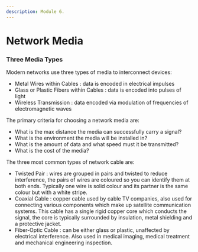 ```yaml
---
description: Module 6.
---
```


# Network Media

### Three Media Types

Modern networks use three types of media to interconnect devices:

* Metal Wires within Cables : data is encoded in electrical impulses
* Glass or Plastic Fibers within Cables : data is encoded into pulses of light
* Wireless Transmission : data encoded via modulation of frequencies of electromagnetic waves

The primary criteria for choosing a network media are:

* What is the max distance the media can successfully carry a signal?
* What is the environment the media will be installed in?
* What is the amount of data and what speed must it be transmitted?
* What is the cost of the media?

The three most common types of network cable are:

* Twisted Pair : wires are grouped in pairs and twisted to reduce interference, the pairs of wires are coloured so you can identify them at both ends. Typically one wire is solid colour and its partner is the same colour but with a white stripe.
* Coaxial Cable : copper cable used by cable TV companies, also used for connecting various components which make up satellite communication systems. This cable has a single rigid copper core which conducts the signal, the core is typically surrounded by insulation, metal shielding and a protective jacket.
* Fiber-Optic Cable : can be either glass or plastic, unaffected by electrical interference. Also used in medical imaging, medical treatment and mechanical engineering inspection.
